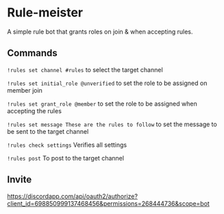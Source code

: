 # Rule-meister

A simple rule bot that grants roles on join & when accepting rules.

## Commands

`!rules set channel #rules` to select the target channel

`!rules set initial_role @unverified` to set the role to be assigned on member join

`!rules set grant_role @member` to set the role to be assigned when accepting the rules

`!rules set message These are the rules to follow` to set the message to be sent to the target channel

`!rules check settings` Verifies all settings

`!rules post` To post to the target channel


## Invite 
https://discordapp.com/api/oauth2/authorize?client_id=698850999137468456&permissions=268444736&scope=bot
